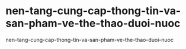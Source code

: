 # nen-tang-cung-cap-thong-tin-va-san-pham-ve-the-thao-duoi-nuoc
nen-tang-cung-cap-thong-tin-va-san-pham-ve-the-thao-duoi-nuoc
